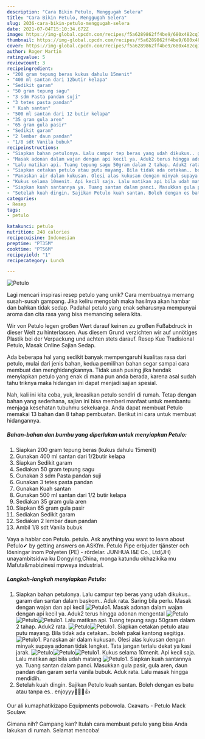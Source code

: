 ```yaml
---
description: "Cara Bikin Petulo, Menggugah Selera"
title: "Cara Bikin Petulo, Menggugah Selera"
slug: 2036-cara-bikin-petulo-menggugah-selera
date: 2021-07-04T15:10:34.672Z
image: https://img-global.cpcdn.com/recipes/f5a6289862ff4be9/680x482cq70/petulo-foto-resep-utama.jpg
thumbnail: https://img-global.cpcdn.com/recipes/f5a6289862ff4be9/680x482cq70/petulo-foto-resep-utama.jpg
cover: https://img-global.cpcdn.com/recipes/f5a6289862ff4be9/680x482cq70/petulo-foto-resep-utama.jpg
author: Roger Martin
ratingvalue: 5
reviewcount: 3
recipeingredient:
- "200 gram tepung beras kukus dahulu 15menit"
- "400 ml santan dari 12butir kelapa"
- "Sedikit garam"
- "50 gram tepung sagu"
- "3 sdm Pasta pandan suji"
- "3 tetes pasta pandan"
- " Kuah santan"
- "500 ml santan dari 12 butir kelapa"
- "35 gram gula aren"
- "65 gram gula pasir"
- "Sedikit garam"
- "2 lembar daun pandan"
- "1/8 sdt Vanila bubuk"
recipeinstructions:
- "Siapkan bahan petulonya. Lalu campur tep beras yang udah dikukus.. garam dan santan dalam baskom.. Aduk rata. Saring bila perlu. Masak dengan wajan dan api kecil"
- "Masak adonan dalam wajan dengan api kecil ya. Aduk2 terus hingga adonan mengental"
- "Lalu matikan api. Tuang tepung sagu 50gram dalam 2 tahap. Aduk2 rata."
- "Siapkan cetakan petulo atau putu mayang. Bila tidak ada cetakan.. boleh pakai kantong segitiga."
- "Panaskan air dalam kukusan. Olesi alas kukusan dengan minyak supaya adonan tidak lengket. Tata jangan terlalu dekat ya kasi jarak."
- "Kukus selama 10menit. Api kecil saja. Lalu matikan api bila udah matang"
- "Siapkan kuah santannya ya. Tuang santan dalam panci. Masukkan gula pasir, gula aren, daun pandan dan garam serta vanila bubuk. Aduk rata. Lalu masak hingga mendidih."
- "Setelah kuah dingin. Sajikan Petulo kuah santan. Boleh dengan es batu atau tanpa es.. enjoyyy🙏😍😘👍"
categories:
- Resep
tags:
- petulo

katakunci: petulo 
nutrition: 248 calories
recipecuisine: Indonesian
preptime: "PT35M"
cooktime: "PT56M"
recipeyield: "1"
recipecategory: Lunch

---
```



![Petulo](https://img-global.cpcdn.com/recipes/f5a6289862ff4be9/680x482cq70/petulo-foto-resep-utama.jpg)

Lagi mencari inspirasi resep petulo yang unik? Cara membuatnya memang susah-susah gampang. Jika keliru mengolah maka hasilnya akan hambar dan bahkan tidak sedap. Padahal petulo yang enak seharusnya mempunyai aroma dan cita rasa yang bisa memancing selera kita.

Wir von Petulo legen großen Wert darauf keinen zu großen Fußabdruck in dieser Welt zu hinterlassen. Aus diesem Grund verzichten wir auf unnötiges Plastik bei der Verpackung und achten stets darauf. Resep Kue Tradisional Petulo, Masak Online Sajian Sedap.

Ada beberapa hal yang sedikit banyak mempengaruhi kualitas rasa dari petulo, mulai dari jenis bahan, kedua pemilihan bahan segar sampai cara membuat dan menghidangkannya. Tidak usah pusing jika hendak menyiapkan petulo yang enak di mana pun anda berada, karena asal sudah tahu triknya maka hidangan ini dapat menjadi sajian spesial.


Nah, kali ini kita coba, yuk, kreasikan petulo sendiri di rumah. Tetap dengan bahan yang sederhana, sajian ini bisa memberi manfaat untuk membantu menjaga kesehatan tubuhmu sekeluarga. Anda dapat membuat Petulo memakai 13 bahan dan 8 tahap pembuatan. Berikut ini cara untuk membuat hidangannya.

<!--inarticleads1-->

##### Bahan-bahan dan bumbu yang diperlukan untuk menyiapkan Petulo:

1. Siapkan 200 gram tepung beras (kukus dahulu 15menit)
1. Gunakan 400 ml santan dari 1/2butir kelapa
1. Siapkan Sedikit garam
1. Sediakan 50 gram tepung sagu
1. Gunakan 3 sdm Pasta pandan suji
1. Gunakan 3 tetes pasta pandan
1. Gunakan  Kuah santan
1. Gunakan 500 ml santan dari 1/2 butir kelapa
1. Sediakan 35 gram gula aren
1. Siapkan 65 gram gula pasir
1. Sediakan Sedikit garam
1. Sediakan 2 lembar daun pandan
1. Ambil 1/8 sdt Vanila bubuk


Vaya a hablar con Petulo. petulo. Ask anything you want to learn about Peťulo✔ by getting answers on ASKfm. Petulo Pipe erbjuder tjänster och lösningar inom Polyeten (PE) - rördelar. JUNHUA I&amp;E Co., Ltd(JH) unayambitsidwa ku Dongying,China, monga katundu okhazikika mu Mafuta&amp;mabizinesi mpweya industrial. 

<!--inarticleads2-->

##### Langkah-langkah menyiapkan Petulo:

1. Siapkan bahan petulonya. Lalu campur tep beras yang udah dikukus.. garam dan santan dalam baskom.. Aduk rata. Saring bila perlu. Masak dengan wajan dan api kecil
<img src="//assets-global.cpcdn.com/assets/icons/button_play-2c75c40dde080a61004c1f40b05d8f140eaff45d7e9e6481dc71c63d2e7c4909.png" alt="Petulo">1. Masak adonan dalam wajan dengan api kecil ya. Aduk2 terus hingga adonan mengental
<img src="//assets-global.cpcdn.com/assets/icons/button_play-2c75c40dde080a61004c1f40b05d8f140eaff45d7e9e6481dc71c63d2e7c4909.png" alt="Petulo"><img src="//assets-global.cpcdn.com/assets/icons/button_play-2c75c40dde080a61004c1f40b05d8f140eaff45d7e9e6481dc71c63d2e7c4909.png" alt="Petulo"><img src="//assets-global.cpcdn.com/assets/icons/button_play-2c75c40dde080a61004c1f40b05d8f140eaff45d7e9e6481dc71c63d2e7c4909.png" alt="Petulo">1. Lalu matikan api. Tuang tepung sagu 50gram dalam 2 tahap. Aduk2 rata.
<img src="//assets-global.cpcdn.com/assets/icons/button_play-2c75c40dde080a61004c1f40b05d8f140eaff45d7e9e6481dc71c63d2e7c4909.png" alt="Petulo"><img src="//assets-global.cpcdn.com/assets/icons/button_play-2c75c40dde080a61004c1f40b05d8f140eaff45d7e9e6481dc71c63d2e7c4909.png" alt="Petulo">1. Siapkan cetakan petulo atau putu mayang. Bila tidak ada cetakan.. boleh pakai kantong segitiga.
<img src="//assets-global.cpcdn.com/assets/icons/button_play-2c75c40dde080a61004c1f40b05d8f140eaff45d7e9e6481dc71c63d2e7c4909.png" alt="Petulo">1. Panaskan air dalam kukusan. Olesi alas kukusan dengan minyak supaya adonan tidak lengket. Tata jangan terlalu dekat ya kasi jarak.
<img src="//assets-global.cpcdn.com/assets/icons/button_play-2c75c40dde080a61004c1f40b05d8f140eaff45d7e9e6481dc71c63d2e7c4909.png" alt="Petulo"><img src="//assets-global.cpcdn.com/assets/icons/button_play-2c75c40dde080a61004c1f40b05d8f140eaff45d7e9e6481dc71c63d2e7c4909.png" alt="Petulo"><img src="//assets-global.cpcdn.com/assets/icons/button_play-2c75c40dde080a61004c1f40b05d8f140eaff45d7e9e6481dc71c63d2e7c4909.png" alt="Petulo">1. Kukus selama 10menit. Api kecil saja. Lalu matikan api bila udah matang
<img src="//assets-global.cpcdn.com/assets/icons/button_play-2c75c40dde080a61004c1f40b05d8f140eaff45d7e9e6481dc71c63d2e7c4909.png" alt="Petulo">1. Siapkan kuah santannya ya. Tuang santan dalam panci. Masukkan gula pasir, gula aren, daun pandan dan garam serta vanila bubuk. Aduk rata. Lalu masak hingga mendidih.
1. Setelah kuah dingin. Sajikan Petulo kuah santan. Boleh dengan es batu atau tanpa es.. enjoyyy🙏😍😘👍


Our ali kumaphatikizapo Equipments pobowola. Скачать - Petulo Mack Soulaw. 

Gimana nih? Gampang kan? Itulah cara membuat petulo yang bisa Anda lakukan di rumah. Selamat mencoba!
